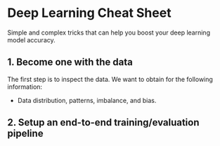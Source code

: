 # Deep Learning Cheat Sheet

Simple and complex tricks that can help you boost your deep learning model accuracy.

## 1. Become one with the data

The first step is to inspect the data. We want to obtain for the following information:
- Data distribution, patterns, imbalance, and bias.

## 2. Setup an end-to-end training/evaluation pipeline
